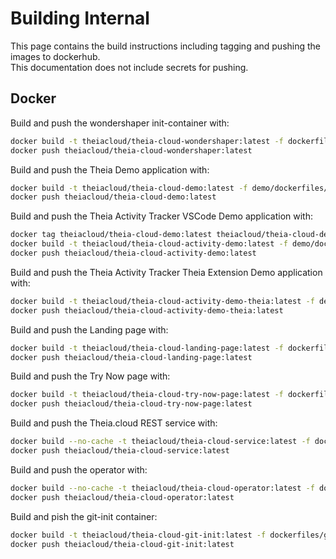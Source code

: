 # Building Internal

This page contains the build instructions including tagging and pushing the images to dockerhub.\
This documentation does not include secrets for pushing.

## Docker

Build and push the wondershaper init-container with:

```bash
docker build -t theiacloud/theia-cloud-wondershaper:latest -f dockerfiles/wondershaper/Dockerfile .
docker push theiacloud/theia-cloud-wondershaper:latest
```

Build and push the Theia Demo application with:

```bash
docker build -t theiacloud/theia-cloud-demo:latest -f demo/dockerfiles/demo-theia-docker/Dockerfile demo/dockerfiles/demo-theia-docker/.
docker push theiacloud/theia-cloud-demo:latest
```

Build and push the Theia Activity Tracker VSCode Demo application with:

```bash
docker tag theiacloud/theia-cloud-demo:latest theiacloud/theia-cloud-demo
docker build -t theiacloud/theia-cloud-activity-demo:latest -f demo/dockerfiles/demo-theia-monitor-vscode/Dockerfile demo/dockerfiles/demo-theia-monitor-vscode/.
docker push theiacloud/theia-cloud-activity-demo:latest
```

Build and push the Theia Activity Tracker Theia Extension Demo application with:

```bash
docker build -t theiacloud/theia-cloud-activity-demo-theia:latest -f demo/dockerfiles/demo-theia-monitor-theia/Dockerfile demo/dockerfiles/demo-theia-monitor-theia/.
docker push theiacloud/theia-cloud-activity-demo-theia:latest
```

Build and push the Landing page with:

```bash
docker build -t theiacloud/theia-cloud-landing-page:latest -f dockerfiles/landing-page/Dockerfile .
docker push theiacloud/theia-cloud-landing-page:latest
```

Build and push the Try Now page with:

```bash
docker build -t theiacloud/theia-cloud-try-now-page:latest -f dockerfiles/try-now-page/Dockerfile .
docker push theiacloud/theia-cloud-try-now-page:latest
```

Build and push the Theia.cloud REST service with:

```bash
docker build --no-cache -t theiacloud/theia-cloud-service:latest -f dockerfiles/service/Dockerfile .
docker push theiacloud/theia-cloud-service:latest
```

Build and push the operator with:

```bash
docker build --no-cache -t theiacloud/theia-cloud-operator:latest -f dockerfiles/operator/Dockerfile .
docker push theiacloud/theia-cloud-operator:latest
```

Build and pish the git-init container:

```bash
docker build -t theiacloud/theia-cloud-git-init:latest -f dockerfiles/git-init/Dockerfile .
docker push theiacloud/theia-cloud-git-init:latest
```
